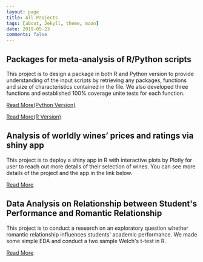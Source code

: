 ```yaml
---
layout: page
title: All Projects
tags: [about, Jekyll, theme, moon]
date: 2019-05-23
comments: false
---
```


## Packages for meta-analysis of R/Python scripts
This project is to design a package in both R and Python version to provide understanding of the input scripts by retrieving any
packages, functions and size of characteristics contained in the file. We also developed three functions and established 100% coverage unite tests for each function.

[Read More(Python Version)](https://github.com/zxzzhangg/LibRely-Py-)

[Read More(R Version)](https://github.com/zxzzhangg/LibRely-R-)


## Analysis of worldly wines’ prices and ratings via shiny app
This project is to deploy a shiny app in R with interactive plots by Plotly for user to reach out more details of their selection of wines. You can see more details of the project and the app in the link below.

[Read More](https://github.com/zxzzhangg/worldly-wines)


## Data Analysis on Relationship between Student's Performance and Romantic Relationship
This project is to conduct a research on an exploratory question whether romantic relationship influences students' academic performance. We made some simple EDA and conduct a two sample Welch's t-test in R.

[Read More](https://github.com/zxzzhangg/student_performance)
